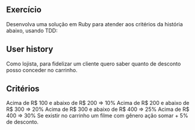 ## Exercício

Desenvolva uma solução em Ruby para atender aos critérios da história abaixo, usando TDD:

## User history

Como lojista, para fidelizar um cliente quero saber quanto de desconto posso conceder no carrinho.

## Critérios

Acima de R$ 100 e abaixo de R$ 200 => 10%
Acima de R$ 200 e abaixo de R$ 300 => 20%
Acima de R$ 300 e abaixo de R$ 400 => 25%
Acima de R$ 400 => 30%
Se existir no carrinho um filme com gênero ação somar + 5% de desconto.

